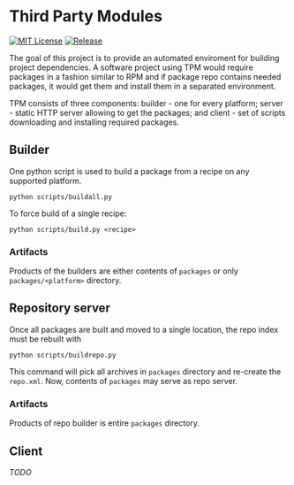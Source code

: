 # Third Party Modules

[![MIT License](https://img.shields.io/github/license/mbits-os/tpm.svg)](LICENSE)
[![Release](https://img.shields.io/github/release/mbits-os/tpm.svg)](https://github.com/mbits-os/tpm/releases/latest)

The goal of this project is to provide an automated enviroment for building project dependencies. A software project using TPM would require packages in a fashion similar to RPM and if package repo contains needed packages, it would get them and install them in a separated environment.

TPM consists of three components: builder - one for every platform; server - static HTTP server allowing to get the packages; and client - set of scripts downloading and installing required packages.

## Builder

One python script is used to build a package from a recipe on any supported platform.

    python scripts/buildall.py

To force build of a single recipe:

    python scripts/build.py <recipe>

### Artifacts

Products of the builders are either contents of `packages` or only `packages/<platform>` directory.

## Repository server

Once all packages are built and moved to a single location, the repo index must be rebuilt with

    python scripts/buildrepo.py

This command will pick all archives in `packages` directory and re-create the `repo.xml`. Now, contents of `packages` may serve as repo server.

### Artifacts

Products of repo builder is entire `packages` directory.

## Client

_TODO_
